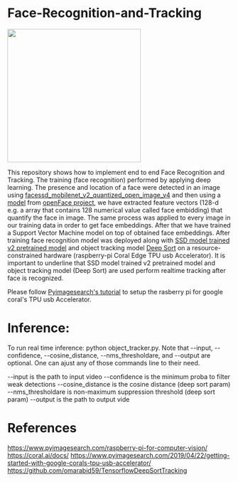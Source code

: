 # Face-Recognition-and-Tracking

<img src="/result.gif" width="300" height="300"/>

This repository shows how to implement end to end Face Recognition and Tracking. The training (face recognition) performed by applying deep learning.
The presence and location of a face were detected in an image using [facessd_mobilenet_v2_quantized_open_image_v4](https://github.com/google-coral/test_data/raw/master/ssd_mobilenet_v2_face_quant_postprocess_edgetpu.tflite) and then using a [model](https://github.com/pyannote/pyannote-data/blob/master/openface.nn4.small2.v1.t7) from [openFace project](https://cmusatyalab.github.io/openface/), we have extracted feature vectors (128-d e.g. a array that contains 128 numerical value called face embidding) that quantify the face in image. The same process was applied to every image in our training data in order to get face embeddings. After that we have trained a Support Vector Machine model on top of obtained face embeddings.
After training face recognition model was deployed along with [SSD model trained v2 pretrained model](https://github.com/google-coral/test_data/raw/master/ssd_mobilenet_v2_coco_quant_postprocess_edgetpu.tflite) and object tracking model [Deep Sort](https://github.com/nwojke/deep_sort) on a resource-constrained hardware (raspberry-pi Coral Edge TPU usb Accelerator). 
It is important to underline that SSD model trained v2 pretrained model and object tracking model (Deep Sort) are used perform realtime tracking after face is recognized. 

Please follow [Pyimagesearch's tutorial](https://www.pyimagesearch.com/2019/04/22/getting-started-with-google-corals-tpu-usb-accelerator) to setup the rasberry pi for google coral's TPU usb Accelerator.
# Inference:

To run real time inference: python object_tracker.py. Note that --input, --confidence, --cosine_distance, --nms_thresholdare, and --output are optional. One can ajust any of those commands line to their need.

--input is the path to input video
--confidence is the minimum proba to filter weak detections
--cosine_distance is the cosine distance (deep sort param)
--nms_thresholdare is non-maximum suppression threshold (deep sort param)
--output is the path to output vide
# References

https://www.pyimagesearch.com/raspberry-pi-for-computer-vision/
https://coral.ai/docs/
https://www.pyimagesearch.com/2019/04/22/getting-started-with-google-corals-tpu-usb-accelerator/
https://github.com/omarabid59/TensorflowDeepSortTracking
